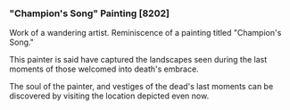 ### "Champion's Song" Painting [8202]

Work of a wandering artist. Reminiscence of a painting titled "Champion's Song."

This painter is said have captured the landscapes seen during the last moments of those welcomed into death's embrace.

The soul of the painter, and vestiges of the dead's last moments can be discovered by visiting the location depicted even now.
